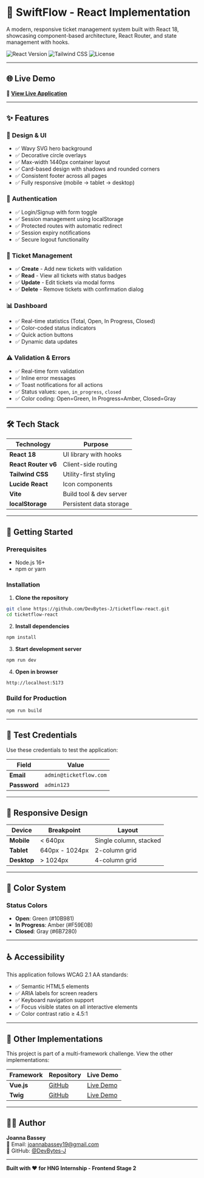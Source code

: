 # 🎫 SwiftFlow - React Implementation

A modern, responsive ticket management system built with React 18, showcasing component-based architecture, React Router, and state management with hooks.

![React Version](https://img.shields.io/badge/React-18.2.0-61DAFB?logo=react)
![Tailwind CSS](https://img.shields.io/badge/Tailwind-3.3.0-38B2AC?logo=tailwind-css)
![License](https://img.shields.io/badge/License-MIT-green)

---

## 🌐 Live Demo

**🚀 [View Live Application](https://ticketflow-react.vercel.app)**

---

## ✨ Features

### 🎨 **Design & UI**
- ✅ Wavy SVG hero background
- ✅ Decorative circle overlays
- ✅ Max-width 1440px container layout
- ✅ Card-based design with shadows and rounded corners
- ✅ Consistent footer across all pages
- ✅ Fully responsive (mobile → tablet → desktop)

### 🔐 **Authentication**
- ✅ Login/Signup with form toggle
- ✅ Session management using localStorage
- ✅ Protected routes with automatic redirect
- ✅ Session expiry notifications
- ✅ Secure logout functionality

### 🎫 **Ticket Management**
- ✅ **Create** - Add new tickets with validation
- ✅ **Read** - View all tickets with status badges
- ✅ **Update** - Edit tickets via modal forms
- ✅ **Delete** - Remove tickets with confirmation dialog

### 📊 **Dashboard**
- ✅ Real-time statistics (Total, Open, In Progress, Closed)
- ✅ Color-coded status indicators
- ✅ Quick action buttons
- ✅ Dynamic data updates

### ⚠️ **Validation & Errors**
- ✅ Real-time form validation
- ✅ Inline error messages
- ✅ Toast notifications for all actions
- ✅ Status values: `open`, `in_progress`, `closed`
- ✅ Color coding: Open=Green, In Progress=Amber, Closed=Gray

---

## 🛠️ Tech Stack

| Technology | Purpose |
|------------|---------|
| **React 18** | UI library with hooks |
| **React Router v6** | Client-side routing |
| **Tailwind CSS** | Utility-first styling |
| **Lucide React** | Icon components |
| **Vite** | Build tool & dev server |
| **localStorage** | Persistent data storage |

---

## 🚀 Getting Started

### **Prerequisites**
- Node.js 16+ 
- npm or yarn

### **Installation**

1. **Clone the repository**
```bash
git clone https://github.com/DevBytes-J/ticketflow-react.git
cd ticketflow-react
```

2. **Install dependencies**
```bash
npm install
```

3. **Start development server**
```bash
npm run dev
```

4. **Open in browser**
```
http://localhost:5173
```

### **Build for Production**
```bash
npm run build
```

---

## 🧪 Test Credentials

Use these credentials to test the application:

| Field | Value |
|-------|-------|
| **Email** | `admin@ticketflow.com` |
| **Password** | `admin123` |

---

## 📱 Responsive Design

| Device | Breakpoint | Layout |
|--------|------------|--------|
| **Mobile** | < 640px | Single column, stacked |
| **Tablet** | 640px - 1024px | 2-column grid |
| **Desktop** | > 1024px | 4-column grid |

---

## 🎨 Color System

### **Status Colors**
- **Open**: Green (#10B981)
- **In Progress**: Amber (#F59E0B)
- **Closed**: Gray (#6B7280)

---

## ♿ Accessibility

This application follows WCAG 2.1 AA standards:

- ✅ Semantic HTML5 elements
- ✅ ARIA labels for screen readers
- ✅ Keyboard navigation support
- ✅ Focus visible states on all interactive elements
- ✅ Color contrast ratio ≥ 4.5:1

---

## 🔗 Other Implementations

This project is part of a multi-framework challenge. View the other implementations:

| Framework | Repository | Live Demo |
|-----------|------------|-----------|
| **Vue.js** | [GitHub](https://github.com/DevBytes-J/ticketflow-vue) | [Live Demo](https://ticketflow-vue.netlify.app) |
| **Twig** | [GitHub](https://github.com/DevBytes-J/ticketflow-twig) | [Live Demo](https://ticketflow-twig.surge.sh) |

---

## 👨‍💻 Author

**Joanna Bassey**  
📧 Email: joannabassey19@gmail.com  
🔗 GitHub: [@DevBytes-J](https://github.com/DevBytes-J)

---

**Built with ❤️ for HNG Internship - Frontend Stage 2**